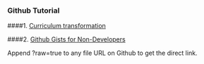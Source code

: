 ### Github Tutorial

####1. [Curriculum transformation]([http://www.labnol.org/internet/free-file-hosting-github/29092/](https://github.com/oereduvators/AICourseDesign/blob/7e03e4c5f3491e5569dab247383a70fc4a141719/Standards%20Based%20framework%20for%20integrating%20curriculum%20transformation%20in%20modules%20and%20programmes.pdf)https://github.com/oereduvators/AICourseDesign/blob/7e03e4c5f3491e5569dab247383a70fc4a141719/Standards%20Based%20framework%20for%20integrating%20curriculum%20transformation%20in%20modules%20and%20programmes.pdf)

####2. [Github Gists for Non-Developers](http://www.labnol.org/internet/github-gist-tutorial/28499/)

Append ?raw=true to any file URL on Github to get the direct link.
